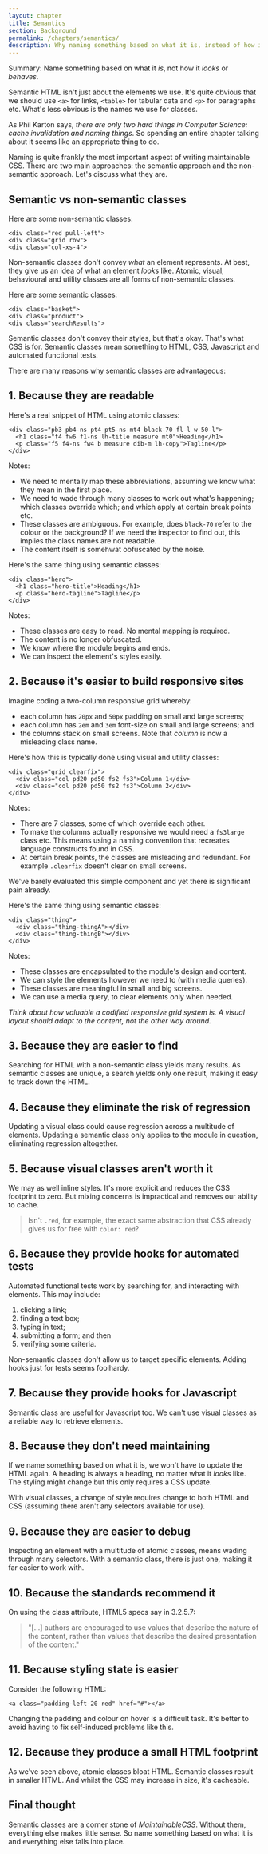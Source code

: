 ```yaml
---
layout: chapter
title: Semantics
section: Background
permalink: /chapters/semantics/
description: Why naming something based on what it is, instead of how it looks or behaves is a cornerstone of writing well architected and maintainable CSS code.
---
```


Summary: Name something based on what it *is*, not how it *looks* or *behaves*.

Semantic HTML isn't just about the elements we use. It's quite obvious that we should use `<a>` for links, `<table>` for tabular data and `<p>` for paragraphs etc. What's less obvious is the names we use for classes.

As Phil Karton says, *there are only two hard things in Computer Science: cache invalidation and naming things*. So spending an entire chapter talking about it seems like an appropriate thing to do.

Naming is quite frankly the most important aspect of writing maintainable CSS. There are two main approaches: the semantic approach and the non-semantic approach. Let's discuss what they are.

## Semantic vs non-semantic classes

Here are some non-semantic classes:

	<div class="red pull-left">
	<div class="grid row">
	<div class="col-xs-4">

Non-semantic classes don't convey *what* an element represents. At best, they give us an idea of what an element *looks* like. Atomic, visual, behavioural and utility classes are all forms of non-semantic classes.

Here are some semantic classes:

	<div class="basket">
	<div class="product">
	<div class="searchResults">

Semantic classes don't convey their styles, but that's okay. That's what CSS is for. Semantic classes mean something to HTML, CSS, Javascript and automated functional tests.

There are many reasons why semantic classes are advantageous:

## 1. Because they are readable

Here's a real snippet of HTML using atomic classes:

	<div class="pb3 pb4-ns pt4 pt5-ns mt4 black-70 fl-l w-50-l">
	  <h1 class="f4 fw6 f1-ns lh-title measure mt0">Heading</h1>
	  <p class="f5 f4-ns fw4 b measure dib-m lh-copy">Tagline</p>
	</div>

Notes:

- We need to mentally map these abbreviations, assuming we know what they mean in the first place.
- We need to wade through many classes to work out what's happening; which classes override which; and which apply at certain break points etc.
- These classes are ambiguous. For example, does `black-70` refer to the colour or the background? If we need the inspector to find out, this implies the class names are not readable.
- The content itself is somehwat obfuscated by the noise.

Here's the same thing using semantic classes:

	<div class="hero">
	  <h1 class="hero-title">Heading</h1>
	  <p class="hero-tagline">Tagline</p>
	</div>

Notes:

- These classes are easy to read. No mental mapping is required.
- The content is no longer obfuscated.
- We know where the module begins and ends.
- We can inspect the element's styles easily.

## 2. Because it's easier to build responsive sites

Imagine coding a two-column responsive grid whereby:

* each column has `20px` and `50px` padding on small and large screens;
* each column has `2em` and `3em` font-size on small and large screens; and
* the columns stack on small screens. Note that *column* is now a misleading class name.

Here's how this is typically done using visual and utility classes:

	<div class="grid clearfix">
	  <div class="col pd20 pd50 fs2 fs3">Column 1</div>
	  <div class="col pd20 pd50 fs2 fs3">Column 2</div>
	</div>

Notes:

- There are 7 classes, some of which override each other.
- To make the columns actually responsive we would need a `fs3large` class etc. This means using a naming convention that recreates language constructs found in CSS.
- At certain break points, the classes are misleading and redundant. For example `.clearfix` doesn't clear on small screens.

We've barely evaluated this simple component and yet there is significant pain already.

Here's the same thing using semantic classes:

	<div class="thing">
	  <div class="thing-thingA"></div>
	  <div class="thing-thingB"></div>
	</div>

Notes:

- These classes are encapsulated to the module's design and content.
- We can style the elements however we need to (with media queries).
- These classes are meaningful in small and big screens.
- We can use a media query, to clear elements only when needed.

*Think about how valuable a codified responsive grid system is. A visual layout should adapt to the content, not the other way around.*

## 3. Because they are easier to find

Searching for HTML with a non-semantic class yields many results. As semantic classes are unique, a search yields only one result, making it easy to track down the HTML.

## 4. Because they eliminate the risk of regression

Updating a visual class could cause regression across a multitude of elements. Updating a semantic class only applies to the module in question, eliminating regression altogether.

## 5. Because visual classes aren't worth it

We may as well inline styles. It's more explicit and reduces the CSS footprint to zero. But mixing concerns is impractical and removes our ability to cache.

> Isn't `.red`, for example, the exact same abstraction that CSS already gives us for free with `color: red`?

## 6. Because they provide hooks for automated tests

Automated functional tests work by searching for, and interacting with elements. This may include:

1. clicking a link;
2. finding a text box;
3. typing in text;
4. submitting a form; and then
5. verifying some criteria.

Non-semantic classes don't allow us to target specific elements. Adding hooks just for tests seems foolhardy.

## 7. Because they provide hooks for Javascript

Semantic class are useful for Javascript too. We can't use visual classes as a reliable way to retrieve elements.

## 8. Because they don't need maintaining

If we name something based on what it is, we won't have to update the HTML again. A heading is always a heading, no matter what it *looks* like. The styling might change but this only requires a CSS update.

With visual classes, a change of style requires change to both HTML and CSS (assuming there aren't any selectors available for use).

## 9. Because they are easier to debug

Inspecting an element with a multitude of atomic classes, means wading through many selectors. With a semantic class, there is just one, making it far easier to work with.

## 10. Because the standards recommend it

On using the class attribute, HTML5 specs say in 3.2.5.7:

> "[...] authors are encouraged to use values that describe the nature of the content, rather than values that describe the desired presentation of the content."

## 11. Because styling state is easier

Consider the following HTML:

	<a class="padding-left-20 red" href="#"></a>

Changing the padding and colour on hover is a difficult task. It's better to avoid having to fix self-induced problems like this.

## 12. Because they produce a small HTML footprint

As we've seen above, atomic classes bloat HTML. Semantic classes result in smaller HTML. And whilst the CSS may increase in size, it's cacheable.

## Final thought

Semantic classes are a corner stone of *MaintainableCSS*. Without them, everything else makes little sense. So name something based on what it is and everything else falls into place.

<!--## Because visual class names might declare the same property!

It's likely that several different utility classes could refer to the same property meaning order matters and performance degrades.

Think of an example of this.
-->

